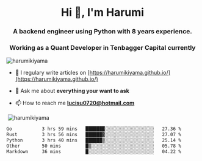 <h1 align="center">Hi 👋, I'm Harumi</h1>
<h3 align="center">A backend engineer using <b>Python</b> with 8 years experience.</h3>
<h3 align="center">Working as a Quant Developer in <b>Tenbagger Capital</b> currently</h3>

<p align="left"> <img src="https://komarev.com/ghpvc/?username=harumikiyama" alt="harumikiyama" /> </p>


- 📝 I regulary write articles on [https://harumikiyama.github.io/](https://harumikiyama.github.io/)

- 💬 Ask me about **everything your want to ask**

- 📫 How to reach me **lucisu0720@hotmail.com**

<p>&nbsp;<img align="center" src="https://github-readme-stats.vercel.app/api?username=harumikiyama&show_icons=true" alt="harumikiyama" /></p>


<!--START_SECTION:waka-->

```txt
Go           3 hrs 59 mins   ███████░░░░░░░░░░░░░░░░░░   27.36 %
Rust         3 hrs 56 mins   ██████▓░░░░░░░░░░░░░░░░░░   27.07 %
Python       3 hrs 40 mins   ██████▒░░░░░░░░░░░░░░░░░░   25.14 %
Other        50 mins         █▒░░░░░░░░░░░░░░░░░░░░░░░   05.78 %
Markdown     36 mins         █░░░░░░░░░░░░░░░░░░░░░░░░   04.22 %
```

<!--END_SECTION:waka-->
